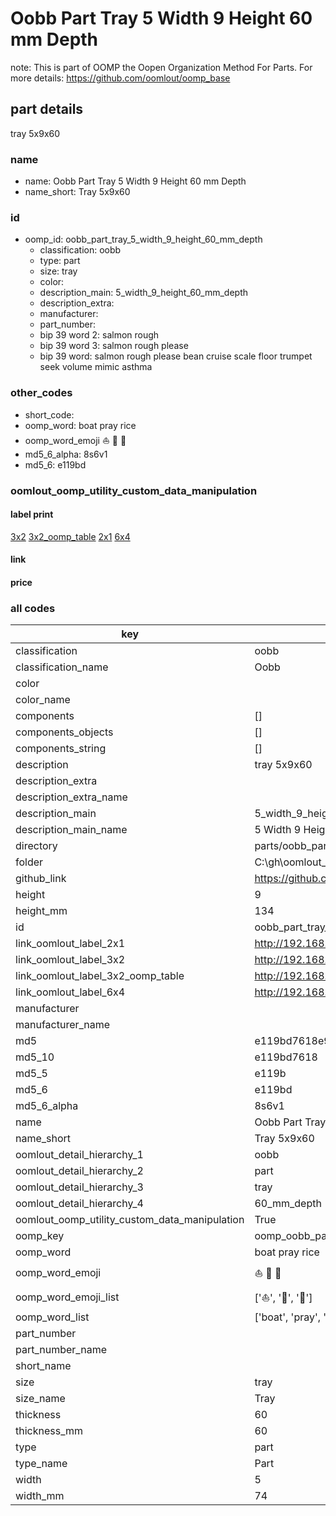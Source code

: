 # Oobb Part Tray 5 Width 9 Height 60 mm Depth  

note: This is part of OOMP the Oopen Organization Method For Parts. For more details: https://github.com/oomlout/oomp_base

##  part details
  



tray 5x9x60



### name
* name: Oobb Part Tray 5 Width 9 Height 60 mm Depth
* name_short: Tray 5x9x60 
### id
* oomp_id: oobb_part_tray_5_width_9_height_60_mm_depth
  * classification: oobb
  * type: part
  * size: tray
  * color: 
  * description_main: 5_width_9_height_60_mm_depth
  * description_extra: 
  * manufacturer: 
  * part_number: 
  * bip 39 word 2: salmon rough
  * bip 39 word 3: salmon rough please
  * bip 39 word: salmon rough please bean cruise scale floor trumpet seek volume mimic asthma

### other_codes
* short_code: 
* oomp_word: boat pray rice
* oomp_word_emoji :boat: :pray: :rice:
* md5_6_alpha: 8s6v1
* md5_6: e119bd






### oomlout_oomp_utility_custom_data_manipulation
#### label print
[3x2](http://192.168.1.245:1112/?label=oomp%208s6v1)
[3x2_oomp_table](http://192.168.1.108:1112/?label=oomp%208s6v1)
[2x1](http://192.168.1.242:1112/?label=oomp%208s6v1)
[6x4](http://192.168.1.55:1112/?label=oomp%208s6v1)    

#### link

                              

#### price







### all codes 
| key | value |  
| --- | --- |  
| classification | oobb |  
| classification_name | Oobb |  
| color |  |  
| color_name |  |  
| components | [] |  
| components_objects | [] |  
| components_string | [] |  
| description | tray 5x9x60 |  
| description_extra |  |  
| description_extra_name |  |  
| description_main | 5_width_9_height_60_mm_depth |  
| description_main_name | 5 Width 9 Height 60 mm Depth |  
| directory | parts/oobb_part_tray_5_width_9_height_60_mm_depth |  
| folder | C:\gh\oomlout_oobb_version_4_generated_parts\parts\oobb_part_tray_5_width_9_height_60_mm_depth |  
| github_link | https://github.com/oomlout/oomlout_oomp_part_src/tree/main/parts/oobb_part_tray_5_width_9_height_60_mm_depth |  
| height | 9 |  
| height_mm | 134 |  
| id | oobb_part_tray_5_width_9_height_60_mm_depth |  
| link_oomlout_label_2x1 | http://192.168.1.242:1112/?label=oomp%208s6v1 |  
| link_oomlout_label_3x2 | http://192.168.1.245:1112/?label=oomp%208s6v1 |  
| link_oomlout_label_3x2_oomp_table | http://192.168.1.108:1112/?label=oomp%208s6v1 |  
| link_oomlout_label_6x4 | http://192.168.1.55:1112/?label=oomp%208s6v1 |  
| manufacturer |  |  
| manufacturer_name |  |  
| md5 | e119bd7618e98b2f001a51394cef15f3 |  
| md5_10 | e119bd7618 |  
| md5_5 | e119b |  
| md5_6 | e119bd |  
| md5_6_alpha | 8s6v1 |  
| name | Oobb Part Tray 5 Width 9 Height 60 mm Depth |  
| name_short | Tray 5x9x60  |  
| oomlout_detail_hierarchy_1 | oobb |  
| oomlout_detail_hierarchy_2 | part |  
| oomlout_detail_hierarchy_3 | tray |  
| oomlout_detail_hierarchy_4 | 60_mm_depth |  
| oomlout_oomp_utility_custom_data_manipulation | True |  
| oomp_key | oomp_oobb_part_tray_5_width_9_height_60_mm_depth |  
| oomp_word | boat pray rice |  
| oomp_word_emoji | :boat: :pray: :rice: |  
| oomp_word_emoji_list | [':boat:', ':pray:', ':rice:'] |  
| oomp_word_list | ['boat', 'pray', 'rice'] |  
| part_number |  |  
| part_number_name |  |  
| short_name |  |  
| size | tray |  
| size_name | Tray |  
| thickness | 60 |  
| thickness_mm | 60 |  
| type | part |  
| type_name | Part |  
| width | 5 |  
| width_mm | 74 |  
